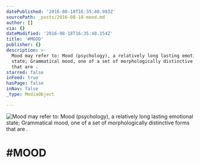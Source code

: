 ```yaml
---
datePublished: '2016-08-18T16:35:40.993Z'
sourcePath: _posts/2016-08-18-mood.md
author: []
via: {}
dateModified: '2016-08-18T16:35:40.154Z'
title: '#MOOD'
publisher: {}
description: >-
  Mood may refer to: Mood (psychology), a relatively long lasting emotional
  state; Grammatical mood, one of a set of morphologically distinctive forms
  that are .
starred: false
inFeed: true
hasPage: false
inNav: false
_type: MediaObject

---
```

![Mood may refer to: Mood (psychology), a relatively long lasting emotional state; Grammatical mood, one of a set of morphologically distinctive forms that are .](https://the-grid-user-content.s3-us-west-2.amazonaws.com/c90c9be2-16af-44ad-ba9d-66144c7af8b2.jpg)

# \#MOOD